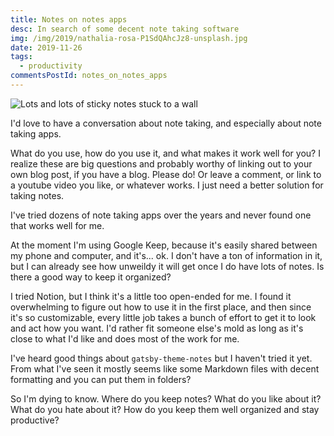 ```yaml
---
title: Notes on notes apps
desc: In search of some decent note taking software
img: /img/2019/nathalia-rosa-P1SdQAhcJz8-unsplash.jpg
date: 2019-11-26
tags:
  - productivity
commentsPostId: notes_on_notes_apps
---
```


![Lots and lots of sticky notes stuck to a wall](nathalia-rosa-P1SdQAhcJz8-unsplash.jpg)

I'd love to have a conversation about note taking, and especially about note taking apps.

What do you use, how do you use it, and what makes it work well for you? I realize these are big questions and probably worthy of linking out to your own blog post, if you have a blog. Please do! Or leave a comment, or link to a youtube video you like, or whatever works. I just need a better solution for taking notes.

I've tried dozens of note taking apps over the years and never found one that works well for me.

At the moment I'm using Google Keep, because it's easily shared between my phone and computer, and it's... ok. I don't have a ton of information in it, but I can already see how unweildy it will get once I do have lots of notes. Is there a good way to keep it organized?

I tried Notion, but I think it's a little too open-ended for me. I found it overwhelming to figure out how to use it in the first place, and then since it's so customizable, every little job takes a bunch of effort to get it to look and act how you want. I'd rather fit someone else's mold as long as it's close to what I'd like and does most of the work for me.

I've heard good things about `gatsby-theme-notes` but I haven't tried it yet. From what I've seen it mostly seems like some Markdown files with decent formatting and you can put them in folders?

So I'm dying to know. Where do you keep notes? What do you like about it? What do you hate about it? How do you keep them well organized and stay productive?
